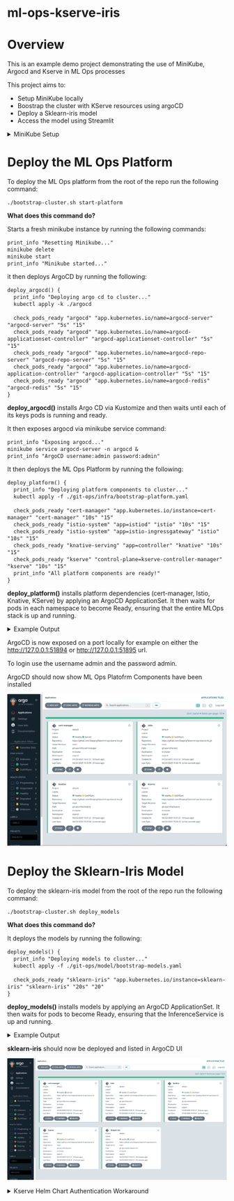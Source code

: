# ml-ops-kserve-iris

# Overview
This is an example demo project demonstrating the use of MiniKube, Argocd and Kserve in ML Ops processes

This project aims to:

* Setup MiniKube locally
* Boostrap the cluster with KServe resources using argoCD
* Deploy a Sklearn-iris model
* Access the model using Streamlit

<details>
<summary>MiniKube Setup</summary>

## Check Minikube is installed

To check that minikube is installed run the following command:
```shell
minkube version
```

If Minikube is installed, you will see the version number printed out, like this:
```shell
minikube version: v1.25.2
```

If the following result is returned then minikube is not installed
```shell
zsh: command not found: minikube
```

### Installing Minikube

Install Minikube with homebrew with the following command:
```shell
brew install minikube
```

## Check Minikube is running

To ensure minikube us running run the following command:
```shell
minikube status
```

If the result is as follows the minikube needs to be started:
```shell
~ % minikube status
minikube
type: Control Plane
host: Stopped
kubelet: Stopped
apiserver: Stopped
kubeconfig: Stopped
```

## Starting Minikube

To start Minikube run the commands below

```shell
minikube start --addons=dashboard
```
<details>
<summary>Add additional nodes (optional)</summary>

### Add additional nodes and labels 

```shell
minikube node add
```

Check nodes

```shell
kubectl get nodes
```

Label Nodes
```shell
kubectl label nodes minikube nodegroup=infra
kubectl label nodes minikube-1 nodegroup=application
kubectl label nodes minikube-2 nodegroup=model
```
</details>

## Stopping Minikube Cluster

```shell
minikube stop
```

## Deleting or Resetting Minikube

```shell
minikube delete
```
</details>

# Deploy the ML Ops Platform
To deploy the ML Ops platform from the root of the repo run the following command:

```shell
./bootstrap-cluster.sh start-platform
```

**What does this command do?**

Starts a fresh minikube instance by running the following commands:

```shell
print_info "Resetting Minikube..."
minikube delete
minikube start
print_info "Minikube started..."
```

it then deploys ArgoCD by running the following:

```shell
deploy_argocd() {
  print_info "Deploying argo cd to cluster..."
  kubectl apply -k ./argocd

  check_pods_ready "argocd" "app.kubernetes.io/name=argocd-server" "argocd-server" "5s" "15"
  check_pods_ready "argocd" "app.kubernetes.io/name=argocd-applicationset-controller" "argocd-applicationset-controller" "5s" "15"
  check_pods_ready "argocd" "app.kubernetes.io/name=argocd-repo-server" "argocd-repo-server" "5s" "15"
  check_pods_ready "argocd" "app.kubernetes.io/name=argocd-application-controller" "argocd-application-controller" "5s" "15"
  check_pods_ready "argocd" "app.kubernetes.io/name=argocd-redis" "argocd-redis" "5s" "15"
}
```

**deploy_argocd()** installs Argo CD via Kustomize and then waits until each of its keys pods is running and ready.

It then exposes argocd via minikube service command:

```shell
print_info "Exposing argocd..."
minikube service argocd-server -n argocd &
print_info "ArgoCD username:admin password:admin"
```

It then deploys the ML Ops Platform by running the following:

```shell
deploy_platform() {
  print_info "Deploying platform components to cluster..."
  kubectl apply -f ./git-ops/infra/bootstrap-platform.yaml

  check_pods_ready "cert-manager" "app.kubernetes.io/instance=cert-manager" "cert-manager" "10s" "15"
  check_pods_ready "istio-system" "app=istiod" "istio" "10s" "15"
  check_pods_ready "istio-system" "app=istio-ingressgateway" "istio" "10s" "15"
  check_pods_ready "knative-serving" "app=controller" "knative" "10s" "15"
  check_pods_ready "kserve" "control-plane=kserve-controller-manager" "kserve" "10s" "15"
  print_info "All platform components are ready!"
}
```

**deploy_platform()** installs platform dependencies (cert-manager, Istio, Knative, KServe) by applying an ArgoCD ApplicationSet. It then waits for pods in each namespace to become Ready, ensuring that the entire MLOps stack is up and running.

<details>
<summary>Example Output</summary>

```shell
ml-ops-kserve-iris % ./bootstrap-cluster.sh start_platform
[INFO] Starting Bootstrap...
[INFO] Resetting Minikube...
🔥  Deleting "minikube" in docker ...
🔥  Deleting container "minikube" ...
🔥  Removing /Users/jamesfairbairn/.minikube/machines/minikube ...
💀  Removed all traces of the "minikube" cluster.
😄  minikube v1.34.0 on Darwin 14.4 (arm64)
🎉  minikube 1.35.0 is available! Download it: https://github.com/kubernetes/minikube/releases/tag/v1.35.0
💡  To disable this notice, run: 'minikube config set WantUpdateNotification false'

✨  Automatically selected the docker driver
📌  Using Docker Desktop driver with root privileges
👍  Starting "minikube" primary control-plane node in "minikube" cluster
🚜  Pulling base image v0.0.45 ...
🔥  Creating docker container (CPUs=2, Memory=9200MB) ...
🐳  Preparing Kubernetes v1.31.0 on Docker 27.2.0 ...
    ▪ Generating certificates and keys ...
    ▪ Booting up control plane ...
    ▪ Configuring RBAC rules ...
🔗  Configuring bridge CNI (Container Networking Interface) ...
🔎  Verifying Kubernetes components...
    ▪ Using image gcr.io/k8s-minikube/storage-provisioner:v5
🌟  Enabled addons: default-storageclass, storage-provisioner
🏄  Done! kubectl is now configured to use "minikube" cluster and "default" namespace by default
[INFO] Minikube started...
[INFO] Minikube status...
minikube
type: Control Plane
host: Running
kubelet: Running
apiserver: Running
kubeconfig: Configured

[INFO] Deploying platform...
[INFO] Deploying argo cd to cluster...
# Warning: 'patchesStrategicMerge' is deprecated. Please use 'patches' instead. Run 'kustomize edit fix' to update your Kustomization automatically.
namespace/argocd created
customresourcedefinition.apiextensions.k8s.io/applications.argoproj.io created
customresourcedefinition.apiextensions.k8s.io/applicationsets.argoproj.io created
customresourcedefinition.apiextensions.k8s.io/appprojects.argoproj.io created
serviceaccount/argocd-application-controller created
serviceaccount/argocd-applicationset-controller created
serviceaccount/argocd-dex-server created
serviceaccount/argocd-notifications-controller created
serviceaccount/argocd-redis created
serviceaccount/argocd-repo-server created
serviceaccount/argocd-server created
role.rbac.authorization.k8s.io/argocd-application-controller created
role.rbac.authorization.k8s.io/argocd-applicationset-controller created
role.rbac.authorization.k8s.io/argocd-dex-server created
role.rbac.authorization.k8s.io/argocd-notifications-controller created
role.rbac.authorization.k8s.io/argocd-redis created
role.rbac.authorization.k8s.io/argocd-server created
clusterrole.rbac.authorization.k8s.io/argocd-application-controller created
clusterrole.rbac.authorization.k8s.io/argocd-applicationset-controller created
clusterrole.rbac.authorization.k8s.io/argocd-server created
rolebinding.rbac.authorization.k8s.io/argocd-application-controller created
rolebinding.rbac.authorization.k8s.io/argocd-applicationset-controller created
rolebinding.rbac.authorization.k8s.io/argocd-dex-server created
rolebinding.rbac.authorization.k8s.io/argocd-notifications-controller created
rolebinding.rbac.authorization.k8s.io/argocd-redis created
rolebinding.rbac.authorization.k8s.io/argocd-server created
clusterrolebinding.rbac.authorization.k8s.io/argocd-application-controller created
clusterrolebinding.rbac.authorization.k8s.io/argocd-applicationset-controller created
clusterrolebinding.rbac.authorization.k8s.io/argocd-server created
configmap/argocd-cm created
configmap/argocd-cmd-params-cm created
configmap/argocd-gpg-keys-cm created
configmap/argocd-notifications-cm created
configmap/argocd-rbac-cm created
configmap/argocd-ssh-known-hosts-cm created
configmap/argocd-tls-certs-cm created
secret/argocd-notifications-secret created
secret/argocd-secret created
secret/ml-ops-kserve-repo created
service/argocd-applicationset-controller created
service/argocd-dex-server created
service/argocd-metrics created
service/argocd-notifications-controller-metrics created
service/argocd-redis created
service/argocd-repo-server created
service/argocd-server created
service/argocd-server-metrics created
deployment.apps/argocd-applicationset-controller created
deployment.apps/argocd-dex-server created
deployment.apps/argocd-notifications-controller created
deployment.apps/argocd-redis created
deployment.apps/argocd-repo-server created
deployment.apps/argocd-server created
statefulset.apps/argocd-application-controller created
networkpolicy.networking.k8s.io/argocd-application-controller-network-policy created
networkpolicy.networking.k8s.io/argocd-applicationset-controller-network-policy created
networkpolicy.networking.k8s.io/argocd-dex-server-network-policy created
networkpolicy.networking.k8s.io/argocd-notifications-controller-network-policy created
networkpolicy.networking.k8s.io/argocd-redis-network-policy created
networkpolicy.networking.k8s.io/argocd-repo-server-network-policy created
networkpolicy.networking.k8s.io/argocd-server-network-policy created
[WARNING] ⏳ Waiting for argocd-server... Attempt 1/15
[WARNING] ⏳ Waiting for argocd-server... Attempt 2/15
[WARNING] ⏳ Waiting for argocd-server... Attempt 3/15
[WARNING] ⏳ Waiting for argocd-server... Attempt 4/15
pod/argocd-server-78b96b85f8-pclps condition met
[INFO] ✅ argocd-server is ready! (Waited 36s)
pod/argocd-applicationset-controller-696dcc7f6-hmkpv condition met
[INFO] ✅ argocd-applicationset-controller is ready! (Waited 0s)
[WARNING] ⏳ Waiting for argocd-repo-server... Attempt 1/15
pod/argocd-repo-server-c845956c5-csc8c condition met
[INFO] ✅ argocd-repo-server is ready! (Waited 10s)
pod/argocd-application-controller-0 condition met
[INFO] ✅ argocd-application-controller is ready! (Waited 1s)
pod/argocd-redis-5d5c4bb9b5-nghnd condition met
[INFO] ✅ argocd-redis is ready! (Waited 0s)
[INFO] Exposing argocd...
[INFO] ArgoCD username:admin password:admin
[INFO] Deploying platform components to cluster...
applicationset.argoproj.io/ml-ops-kserve-platform created
[WARNING] ⏳ Waiting for cert-manager... Attempt 1/15
|-----------|---------------|-------------|--------------|
| NAMESPACE |     NAME      | TARGET PORT |     URL      |
|-----------|---------------|-------------|--------------|
| argocd    | argocd-server |             | No node port |
|-----------|---------------|-------------|--------------|
😿  service argocd/argocd-server has no node port
❗  Services [argocd/argocd-server] have type "ClusterIP" not meant to be exposed, however for local development minikube allows you to access this !
🏃  Starting tunnel for service argocd-server.
|-----------|---------------|-------------|------------------------|
| NAMESPACE |     NAME      | TARGET PORT |          URL           |
|-----------|---------------|-------------|------------------------|
| argocd    | argocd-server |             | http://127.0.0.1:51894 |
|           |               |             | http://127.0.0.1:51895 |
|-----------|---------------|-------------|------------------------|
[argocd argocd-server  http://127.0.0.1:51894
http://127.0.0.1:51895]
❗  Because you are using a Docker driver on darwin, the terminal needs to be open to run it.
[WARNING] ⏳ Waiting for cert-manager... Attempt 2/15
[WARNING] ⏳ Waiting for cert-manager... Attempt 3/15
[WARNING] ⏳ Waiting for cert-manager... Attempt 4/15
[WARNING] ⏳ Waiting for cert-manager... Attempt 5/15
pod/cert-manager-6794b8d569-jkdfx condition met
[WARNING] ⏳ Waiting for cert-manager... Attempt 6/15
pod/cert-manager-6794b8d569-jkdfx condition met
pod/cert-manager-cainjector-7f69cd69f7-kjz2g condition met
pod/cert-manager-webhook-6cc5dccc4b-gd9bj condition met
[INFO] ✅ cert-manager is ready! (Waited 71s)
[WARNING] ⏳ Waiting for istio... Attempt 1/15
[WARNING] ⏳ Waiting for istio... Attempt 2/15
pod/istiod-5668b4464f-z4jwc condition met
[INFO] ✅ istio is ready! (Waited 30s)
[WARNING] ⏳ Waiting for istio... Attempt 1/15
[WARNING] ⏳ Waiting for istio... Attempt 2/15
[WARNING] ⏳ Waiting for istio... Attempt 3/15
[WARNING] ⏳ Waiting for istio... Attempt 4/15
[WARNING] ⏳ Waiting for istio... Attempt 5/15
pod/istio-ingressgateway-7f6cf75bbc-k5q4l condition met
[INFO] ✅ istio is ready! (Waited 76s)
pod/controller-7cf4fbd94-tz69m condition met
[INFO] ✅ knative is ready! (Waited 0s)
[WARNING] ⏳ Waiting for kserve... Attempt 1/15
pod/kserve-controller-manager-58c9c57c74-fnlp8 condition met
[INFO] ✅ kserve is ready! (Waited 16s)
[INFO] All platform components are ready!
[INFO] Bootstrap completed in 264 seconds
```

</details>

ArgoCD is now exposed on a port locally for example on either the http://127.0.0.1:51894 or http://127.0.0.1:51895 url. 

To login use the username admin and the password admin.

ArgoCD should now show ML Ops Platofrm Components have been installed

![argocd-ml-platofrm](./design/argocd-ml-platform.png)

# Deploy the Sklearn-Iris Model

To deploy the sklearn-iris model from the root of the repo run the following command:

```shell
./bootstrap-cluster.sh deploy_models
```

**What does this command do?**

It deploys the models by running the following:

```shell
deploy_models() {
  print_info "Deploying models to cluster..."
  kubectl apply -f ./git-ops/model/bootstrap-models.yaml

  check_pods_ready "sklearn-iris" "app.kubernetes.io/instance=sklearn-iris" "sklearn-iris" "20s" "20"
}
```

**deploy_models()** installs models by applying an ArgoCD ApplicationSet. It then waits for pods to become Ready, ensuring that the InferenceService is up and running.

<details>
<summary>Example Output</summary>

```shell
ml-ops-kserve-iris % ./bootstrap-cluster.sh deploy_models
[INFO] Deploying models...
[INFO] Deploying models to cluster...
applicationset.argoproj.io/ml-ops-kserve-models created
[WARNING] ⏳ Waiting for sklearn-iris... Attempt 1/20
pod/sklearn-iris-predictor-00001-deployment-8766fcd58-49vgz condition met
[INFO] ✅ sklearn-iris is ready! (Waited 22s)
```

</details>

**sklearn-iris** should now be deployed and listed in ArgoCD UI

![argocd-sklearn-iris](design/argocd-sklearn-iris.png)


<details>
<summary>Kserve Helm Chart Authentication Workaround</summary>

## KServe Helm Charts

There seems to be an authentication problem with using the KServe helms charts directly with ArgoCD and Kustomize

```shell
oci://ghcr.io/kserve/charts/kserve-crd --version v0.14.1
oci://ghcr.io/kserve/charts/kserve --version v0.14.1
```

A workaround is to pull down these charts locally and reference the local charts in the kustomize file

Add a folder called _charts_ to [Kserve deployment folder](git-ops/infra/kserve) to store the charts locally

In the _charts_ folder run the following commands
```shell
helm pull oci://ghcr.io/kserve/charts/kserve-crd --version v0.14.1 --untar
helm pull oci://ghcr.io/kserve/charts/kserve --version v0.14.1 --untar
```

Update the Kserve [kustomization.yaml](git-ops/infra/kserve/kustomization.yaml)
```yaml
namespace: kserve

resources:
 - namespace.yaml

helmGlobals:
  chartHome: ./charts

helmCharts:
  - name: kserve-crd
#    repo: oci://ghcr.io/kserve/charts/kserve-crd
    version: v0.14.1
    releaseName: kserve-crd
    namespace: kserve
  - name: kserve
#    repo: oci://ghcr.io/kserve/charts/kserve
    version: v0.14.1
    releaseName: kserve
    namespace: kserve
```
</details>